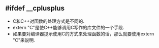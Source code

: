 ## #ifdef __cplusplus
- C和C++对函数的处理方式是不同的.
- extern "C"是使C++能够调用C写作的库文件的一个手段.
- 如果要对编译器提示使用C的方式来处理函数的话，那么就要使用extern "C"来说明.